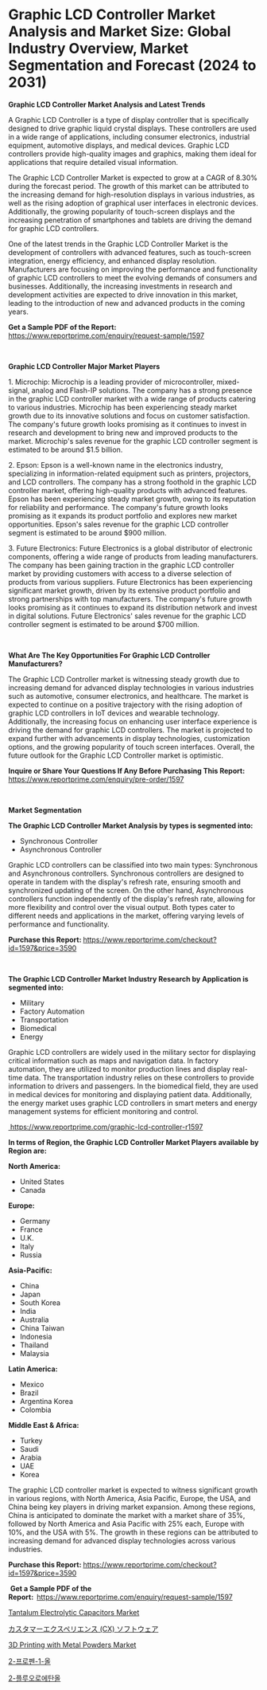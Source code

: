 <p><h1>Graphic LCD Controller Market Analysis and Market Size: Global Industry Overview, Market Segmentation and Forecast (2024 to 2031)</h1></p><p><strong>Graphic LCD Controller Market Analysis and Latest Trends</strong></p>
<p><p>A Graphic LCD Controller is a type of display controller that is specifically designed to drive graphic liquid crystal displays. These controllers are used in a wide range of applications, including consumer electronics, industrial equipment, automotive displays, and medical devices. Graphic LCD controllers provide high-quality images and graphics, making them ideal for applications that require detailed visual information.</p><p>The Graphic LCD Controller Market is expected to grow at a CAGR of 8.30% during the forecast period. The growth of this market can be attributed to the increasing demand for high-resolution displays in various industries, as well as the rising adoption of graphical user interfaces in electronic devices. Additionally, the growing popularity of touch-screen displays and the increasing penetration of smartphones and tablets are driving the demand for graphic LCD controllers.</p><p>One of the latest trends in the Graphic LCD Controller Market is the development of controllers with advanced features, such as touch-screen integration, energy efficiency, and enhanced display resolution. Manufacturers are focusing on improving the performance and functionality of graphic LCD controllers to meet the evolving demands of consumers and businesses. Additionally, the increasing investments in research and development activities are expected to drive innovation in this market, leading to the introduction of new and advanced products in the coming years.</p></p>
<p><strong>Get a Sample PDF of the Report:&nbsp;</strong> <a href="https://www.reportprime.com/enquiry/request-sample/1597">https://www.reportprime.com/enquiry/request-sample/1597</a></p>
<p>&nbsp;</p>
<p><strong>Graphic LCD Controller Major Market Players</strong></p>
<p><p>1. Microchip: Microchip is a leading provider of microcontroller, mixed-signal, analog and Flash-IP solutions. The company has a strong presence in the graphic LCD controller market with a wide range of products catering to various industries. Microchip has been experiencing steady market growth due to its innovative solutions and focus on customer satisfaction. The company's future growth looks promising as it continues to invest in research and development to bring new and improved products to the market. Microchip's sales revenue for the graphic LCD controller segment is estimated to be around $1.5 billion.</p><p>2. Epson: Epson is a well-known name in the electronics industry, specializing in information-related equipment such as printers, projectors, and LCD controllers. The company has a strong foothold in the graphic LCD controller market, offering high-quality products with advanced features. Epson has been experiencing steady market growth, owing to its reputation for reliability and performance. The company's future growth looks promising as it expands its product portfolio and explores new market opportunities. Epson's sales revenue for the graphic LCD controller segment is estimated to be around $900 million.</p><p>3. Future Electronics: Future Electronics is a global distributor of electronic components, offering a wide range of products from leading manufacturers. The company has been gaining traction in the graphic LCD controller market by providing customers with access to a diverse selection of products from various suppliers. Future Electronics has been experiencing significant market growth, driven by its extensive product portfolio and strong partnerships with top manufacturers. The company's future growth looks promising as it continues to expand its distribution network and invest in digital solutions. Future Electronics' sales revenue for the graphic LCD controller segment is estimated to be around $700 million.</p></p>
<p>&nbsp;</p>
<p><strong>What Are The Key Opportunities For Graphic LCD Controller Manufacturers?</strong></p>
<p><p>The Graphic LCD Controller market is witnessing steady growth due to increasing demand for advanced display technologies in various industries such as automotive, consumer electronics, and healthcare. The market is expected to continue on a positive trajectory with the rising adoption of graphic LCD controllers in IoT devices and wearable technology. Additionally, the increasing focus on enhancing user interface experience is driving the demand for graphic LCD controllers. The market is projected to expand further with advancements in display technologies, customization options, and the growing popularity of touch screen interfaces. Overall, the future outlook for the Graphic LCD Controller market is optimistic.</p></p>
<p><strong>Inquire or Share Your Questions If Any Before Purchasing This Report:</strong> <a href="https://www.reportprime.com/enquiry/pre-order/1597">https://www.reportprime.com/enquiry/pre-order/1597</a></p>
<p>&nbsp;</p>
<p><strong>Market Segmentation</strong></p>
<p><strong>The Graphic LCD Controller Market Analysis by types is segmented into:</strong></p>
<p><ul><li>Synchronous Controller</li><li>Asynchronous Controller</li></ul></p>
<p><p>Graphic LCD controllers can be classified into two main types: Synchronous and Asynchronous controllers. Synchronous controllers are designed to operate in tandem with the display's refresh rate, ensuring smooth and synchronized updating of the screen. On the other hand, Asynchronous controllers function independently of the display's refresh rate, allowing for more flexibility and control over the visual output. Both types cater to different needs and applications in the market, offering varying levels of performance and functionality.</p></p>
<p><strong>Purchase this Report:&nbsp;</strong><a href="https://www.reportprime.com/checkout?id=1597&price=3590">https://www.reportprime.com/checkout?id=1597&price=3590</a></p>
<p>&nbsp;</p>
<p><strong>The Graphic LCD Controller Market Industry Research by Application is segmented into:</strong></p>
<p><ul><li>Military</li><li>Factory Automation</li><li>Transportation</li><li>Biomedical</li><li>Energy</li></ul></p>
<p><p>Graphic LCD controllers are widely used in the military sector for displaying critical information such as maps and navigation data. In factory automation, they are utilized to monitor production lines and display real-time data. The transportation industry relies on these controllers to provide information to drivers and passengers. In the biomedical field, they are used in medical devices for monitoring and displaying patient data. Additionally, the energy market uses graphic LCD controllers in smart meters and energy management systems for efficient monitoring and control.</p></p>
<p><a href="https://www.reportprime.com/graphic-lcd-controller-r1597">&nbsp;https://www.reportprime.com/graphic-lcd-controller-r1597</a></p>
<p><strong>In terms of Region, the Graphic LCD Controller Market Players available by Region are:</strong></p>
<p>
    <p> <strong> North America: </strong>
        <ul>
            <li>United States</li>
            <li>Canada</li>
        </ul>
        </p> 
    <p> <strong> Europe: </strong>
        <ul>
            <li>Germany</li>
            <li>France</li>
            <li>U.K.</li>
            <li>Italy</li>
            <li>Russia</li>
        </ul>
        </p> 
    <p> <strong> Asia-Pacific: </strong>
        <ul>
            <li>China</li>
            <li>Japan</li>
            <li>South Korea</li>
            <li>India</li>
            <li>Australia</li>
            <li>China Taiwan</li>
            <li>Indonesia</li>
            <li>Thailand</li>
            <li>Malaysia</li>
        </ul>
        </p> 
    <p> <strong> Latin America: </strong>
        <ul>
            <li>Mexico</li>
            <li>Brazil</li>
            <li>Argentina Korea</li>
            <li>Colombia</li>
        </ul>
        </p> 
    <p> <strong> Middle East & Africa: </strong>
        <ul>
            <li>Turkey</li>
            <li>Saudi</li>
            <li>Arabia</li>
            <li>UAE</li>
            <li>Korea</li>
        </ul>
    </p>
    </p>
<p><p>The graphic LCD controller market is expected to witness significant growth in various regions, with North America, Asia Pacific, Europe, the USA, and China being key players in driving market expansion. Among these regions, China is anticipated to dominate the market with a market share of 35%, followed by North America and Asia Pacific with 25% each, Europe with 10%, and the USA with 5%. The growth in these regions can be attributed to increasing demand for advanced display technologies across various industries.</p></p>
<p><strong>Purchase this Report: </strong><a href="https://www.reportprime.com/checkout?id=1597&price=3590">https://www.reportprime.com/checkout?id=1597&price=3590</a></p>
<p>&nbsp;<strong>Get a Sample PDF of the Report:&nbsp;&nbsp;</strong><a href="https://www.reportprime.com/enquiry/request-sample/1597">https://www.reportprime.com/enquiry/request-sample/1597</a></p>
<p><strong></strong></p>
<p><p><a href="https://github.com/BobbyMartinebXfnV/Market-Research-Report-List-1/blob/main/tantalum-electrolytic-capacitors-market.md">Tantalum Electrolytic Capacitors Market</a></p><p><a href="https://github.com/AdellaPrice2023/Market-Research-Report-List-3/blob/main/365904082361.md">カスタマーエクスペリエンス (CX) ソフトウェア</a></p><p><a href="https://issuu.com/reportprime-2/docs/3d-printing-with-metal-powders-mark_e6f0b48097f78d">3D Printing with Metal Powders Market</a></p><p><a href="https://github.com/akzkkws047661437/Market-Research-Report-List-4/blob/main/4787359102316.md">2-프로펜-1-올</a></p><p><a href="https://github.com/vsckjg50460/Market-Research-Report-List-4/blob/main/4360041102317.md">2-플루오로에탄올</a></p></p>
